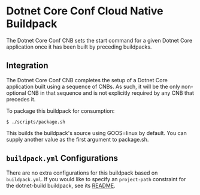 # Dotnet Core Conf Cloud Native Buildpack

The Dotnet Core Conf CNB sets the start command for a given Dotnet Core application once it
has been built by preceding buildpacks.

## Integration

The Dotnet Core Conf CNB completes the setup of a Dotnet Core application built
using a sequence of CNBs. As such, it will be the only non-optional CNB in that
sequence and is not explicitly required by any CNB that precedes it.

To package this buildpack for consumption:
```
$ ./scripts/package.sh
```
This builds the buildpack's source using GOOS=linux by default. You can supply another value as the first argument to package.sh.

## `buildpack.yml` Configurations

There are no extra configurations for this buildpack based on `buildpack.yml`. If you would like to specify an `project-path`
constraint for the dotnet-build buildpack, see its [README](https://github.com/paketo-buildpacks/dotnet-core-build/blob/master/README.md#buildpackyml-configurations).

